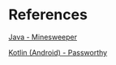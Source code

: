 # References

[Java - Minesweeper](https://github.com/pkadar/references/tree/main/java/minesweeper)

[Kotlin (Android) - Passworthy](https://github.com/pkadar/references/tree/main/kotlin-android/passworthy)
